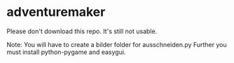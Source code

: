 # adventuremaker
Please don't download this repo. It's still not usable.

Note: You will have to create a bilder folder for ausschneiden.py
Further you must install python-pygame and easygui.

